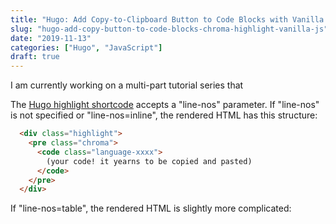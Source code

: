```yaml
---
title: "Hugo: Add Copy-to-Clipboard Button to Code Blocks with Vanilla JS"
slug: "hugo-add-copy-button-to-code-blocks-chroma-highlight-vanilla-js"
date: "2019-11-13"
categories: ["Hugo", "JavaScript"]
draft: true
---
```


I am currently working on a multi-part tutorial series that

The <a href="https://gohugo.io/content-management/syntax-highlighting/" target="_blank">Hugo highlight shortcode</a> accepts a "line-nos" parameter. If "line-nos" is not specified or "line-nos=inline", the rendered HTML has this structure:

```html
  <div class="highlight">
    <pre class="chroma">
      <code class="language-xxxx">
        (your code! it yearns to be copied and pasted)
      </code>
    </pre>
  </div>
```

If "line-nos=table", the rendered HTML is slightly more complicated:
